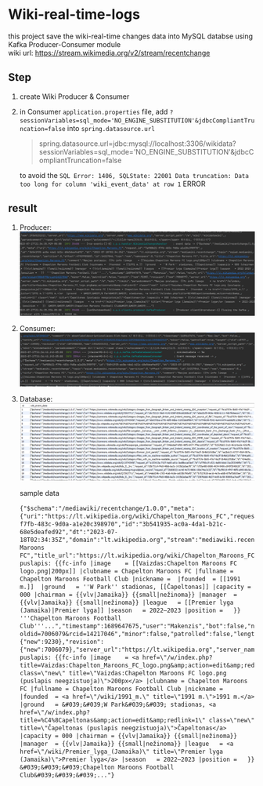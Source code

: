 # Wiki-real-time-logs

this project save the wiki-real-time changes data into MySQL databse using Kafka Producer-Consumer module <br>
wiki url: https://stream.wikimedia.org/v2/stream/recentchange

## Step
1. create Wiki Producer & Consumer
2. in Consumer `application.properties` file,  add `?sessionVariables=sql_mode='NO_ENGINE_SUBSTITUTION'&jdbcCompliantTruncation=false` into `spring.datasource.url`
    > spring.datasource.url=jdbc:mysql://localhost:3306/wikidata?sessionVariables=sql_mode='NO_ENGINE_SUBSTITUTION'&jdbcCompliantTruncation=false

    to avoid the `SQL Error: 1406, SQLState: 22001 Data truncation: Data too long for column 'wiki_event_data' at row 1` ERROR


## result
1. Producer:
![](doc/wiki-Producer.png)

2. Consumer:
![](doc/wiki-Consumer.png)

3. Database: 
![](doc/wiki-database.png)


    sample data
    ```
    {"$schema":"/mediawiki/recentchange/1.0.0","meta":{"uri":"https://lt.wikipedia.org/wiki/Chapelton_Maroons_FC","request_id":"7af80b21-f7fb-483c-9d0a-a1e20c398970","id":"3b541935-ac0a-4da1-b21c-68e5deafed92","dt":"2023-07-18T02:34:35Z","domain":"lt.wikipedia.org","stream":"mediawiki.recentchange","topic":"eqiad.mediawiki.recentchange","partition":0,"offset":4792990580},"id":14217046,"type":"new","namespace":0,"title":"Chapelton Maroons FC","title_url":"https://lt.wikipedia.org/wiki/Chapelton_Maroons_FC","comment":"Naujas puslapis: {{fc-info |image    = [[Vaizdas:Chapelton Maroons FC logo.png|200px]] |clubname = Chapelton Maroons FC |fullname = Chapelton Maroons Football Club |nickname =  |founded  = [[1991 m.]]  |ground   = ''W Park'' stadionas, [[Čapeltonas]] |capacity = 000 |chairman = {{vlv|Jamaika}} {{small|nežinoma}} |manager  = {{vlv|Jamaika}} {{small|nežinoma}} |league   = [[Premier lyga (Jamaika)|Premier lyga]] |season   = 2022–2023 |position =   }}  '''Chapelton Maroons Football Club'''...","timestamp":1689647675,"user":"Makenzis","bot":false,"notify_url":"https://lt.wikipedia.org/w/index.php?oldid=7006079&rcid=14217046","minor":false,"patrolled":false,"length":{"new":9230},"revision":{"new":7006079},"server_url":"https://lt.wikipedia.org","server_name":"lt.wikipedia.org","server_script_path":"/w","wiki":"ltwiki","parsedcomment":"Naujas puslapis: {{fc-info |image    = <a href=\"/w/index.php?title=Vaizdas:Chapelton_Maroons_FC_logo.png&amp;action=edit&amp;redlink=1\" class=\"new\" title=\"Vaizdas:Chapelton Maroons FC logo.png (puslapis neegzistuoja)\">200px</a> |clubname = Chapelton Maroons FC |fullname = Chapelton Maroons Football Club |nickname =  |founded  = <a href=\"/wiki/1991_m.\" title=\"1991 m.\">1991 m.</a>  |ground   = &#039;&#039;W Park&#039;&#039; stadionas, <a href=\"/w/index.php?title=%C4%8Capeltonas&amp;action=edit&amp;redlink=1\" class=\"new\" title=\"Čapeltonas (puslapis neegzistuoja)\">Čapeltonas</a> |capacity = 000 |chairman = {{vlv|Jamaika}} {{small|nežinoma}} |manager  = {{vlv|Jamaika}} {{small|nežinoma}} |league   = <a href=\"/wiki/Premier_lyga_(Jamaika)\" title=\"Premier lyga (Jamaika)\">Premier lyga</a> |season   = 2022–2023 |position =   }}  &#039;&#039;&#039;Chapelton Maroons Football Club&#039;&#039;&#039;..."}
    ```
